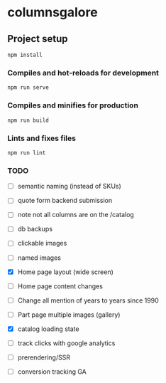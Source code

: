 # columnsgalore

## Project setup
```
npm install
```

### Compiles and hot-reloads for development
```
npm run serve
```

### Compiles and minifies for production
```
npm run build
```

### Lints and fixes files
```
npm run lint
```

### TODO
- [ ] semantic naming (instead of SKUs)  
- [ ] quote form backend submission  
- [ ] note not all columns are on the /catalog
- [ ] db backups
- [ ] clickable images  
- [ ] named images  
- [x] Home page layout (wide screen)  
- [ ] Home page content changes  
- [ ] Change all mention of years to years since 1990  
- [ ] Part page multiple images (gallery)  
- [x] catalog loading state  
- [ ] track clicks with google analytics  
- [ ] prerendering/SSR  
- [ ] conversion tracking GA  
 

